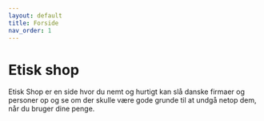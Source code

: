 ```yaml
---
layout: default
title: Forside
nav_order: 1
---
```


# Etisk shop

Etisk Shop er en side hvor du nemt og hurtigt kan slå danske firmaer og personer op og se om der skulle være gode grunde til at undgå netop dem, når du bruger dine penge.
